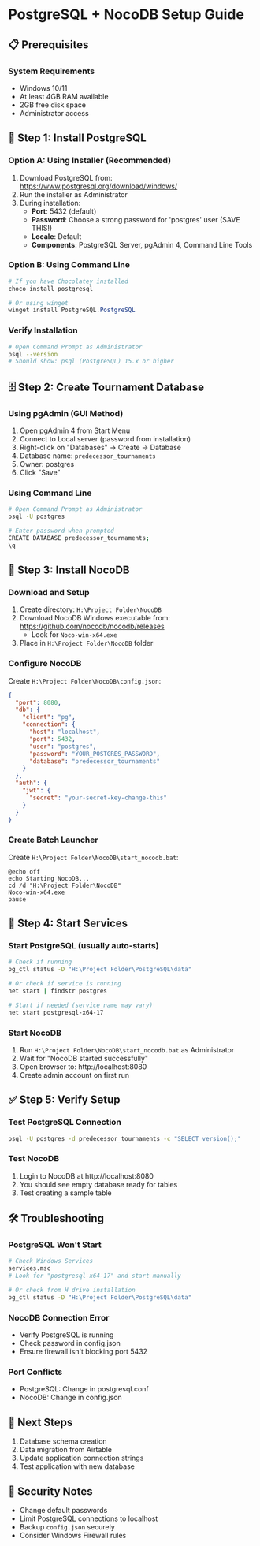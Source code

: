 # PostgreSQL + NocoDB Setup Guide

## 📋 Prerequisites

### System Requirements
- Windows 10/11
- At least 4GB RAM available
- 2GB free disk space
- Administrator access

## 🐘 Step 1: Install PostgreSQL

### Option A: Using Installer (Recommended)
1. Download PostgreSQL from: https://www.postgresql.org/download/windows/
2. Run the installer as Administrator
3. During installation:
   - **Port**: 5432 (default)
   - **Password**: Choose a strong password for 'postgres' user (SAVE THIS!)
   - **Locale**: Default
   - **Components**: PostgreSQL Server, pgAdmin 4, Command Line Tools

### Option B: Using Command Line
```powershell
# If you have Chocolatey installed
choco install postgresql

# Or using winget
winget install PostgreSQL.PostgreSQL
```

### Verify Installation
```bash
# Open Command Prompt as Administrator
psql --version
# Should show: psql (PostgreSQL) 15.x or higher
```

## 🗄️ Step 2: Create Tournament Database

### Using pgAdmin (GUI Method)
1. Open pgAdmin 4 from Start Menu
2. Connect to Local server (password from installation)
3. Right-click on "Databases" → Create → Database
4. Database name: `predecessor_tournaments`
5. Owner: postgres
6. Click "Save"

### Using Command Line
```bash
# Open Command Prompt as Administrator
psql -U postgres

# Enter password when prompted
CREATE DATABASE predecessor_tournaments;
\q
```

## 🔧 Step 3: Install NocoDB

### Download and Setup
1. Create directory: `H:\Project Folder\NocoDB`
2. Download NocoDB Windows executable from: https://github.com/nocodb/nocodb/releases
   - Look for `Noco-win-x64.exe`
3. Place in `H:\Project Folder\NocoDB` folder

### Configure NocoDB
Create `H:\Project Folder\NocoDB\config.json`:
```json
{
  "port": 8080,
  "db": {
    "client": "pg",
    "connection": {
      "host": "localhost",
      "port": 5432,
      "user": "postgres",
      "password": "YOUR_POSTGRES_PASSWORD",
      "database": "predecessor_tournaments"
    }
  },
  "auth": {
    "jwt": {
      "secret": "your-secret-key-change-this"
    }
  }
}
```

### Create Batch Launcher
Create `H:\Project Folder\NocoDB\start_nocodb.bat`:
```batch
@echo off
echo Starting NocoDB...
cd /d "H:\Project Folder\NocoDB"
Noco-win-x64.exe
pause
```

## 🚀 Step 4: Start Services

### Start PostgreSQL (usually auto-starts)
```bash
# Check if running
pg_ctl status -D "H:\Project Folder\PostgreSQL\data"

# Or check if service is running
net start | findstr postgres

# Start if needed (service name may vary)
net start postgresql-x64-17
```

### Start NocoDB
1. Run `H:\Project Folder\NocoDB\start_nocodb.bat` as Administrator
2. Wait for "NocoDB started successfully"
3. Open browser to: http://localhost:8080
4. Create admin account on first run

## ✅ Step 5: Verify Setup

### Test PostgreSQL Connection
```bash
psql -U postgres -d predecessor_tournaments -c "SELECT version();"
```

### Test NocoDB
1. Login to NocoDB at http://localhost:8080
2. You should see empty database ready for tables
3. Test creating a sample table

## 🛠️ Troubleshooting

### PostgreSQL Won't Start
```bash
# Check Windows Services
services.msc
# Look for "postgresql-x64-17" and start manually

# Or check from H drive installation
pg_ctl status -D "H:\Project Folder\PostgreSQL\data"
```

### NocoDB Connection Error
- Verify PostgreSQL is running
- Check password in config.json
- Ensure firewall isn't blocking port 5432

### Port Conflicts
- PostgreSQL: Change in postgresql.conf
- NocoDB: Change in config.json

## 📝 Next Steps

1. Database schema creation
2. Data migration from Airtable
3. Update application connection strings
4. Test application with new database

## 🔐 Security Notes

- Change default passwords
- Limit PostgreSQL connections to localhost
- Backup `config.json` securely
- Consider Windows Firewall rules
